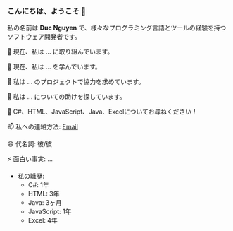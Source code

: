 ### こんにちは、ようこそ 👋

私の名前は **Duc Nguyen** で、様々なプログラミング言語とツールの経験を持つソフトウェア開発者です。

🔭 現在、私は ... に取り組んでいます。

🌱 現在、私は ... を学んでいます。

👯 私は ... のプロジェクトで協力を求めています。

🤔 私は ... についての助けを探しています。

💬 C#、HTML、JavaScript、Java、Excelについてお尋ねください！

📫 私への連絡方法: [Email](mailto:20937734@hagoromo.ac.jp)

😄 代名詞: 彼/彼

⚡ 面白い事実: ...

- 私の職歴:
  - C#: 1年
  - HTML: 3年
  - Java: 3ヶ月
  - JavaScript: 1年
  - Excel: 4年


